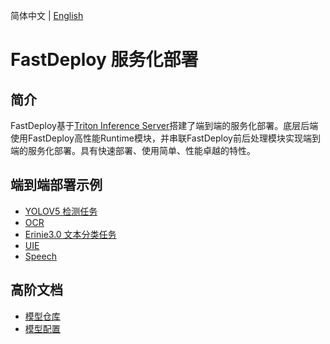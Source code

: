 简体中文 | [English](README_EN.md)

# FastDeploy 服务化部署

## 简介

FastDeploy基于[Triton Inference Server](https://github.com/triton-inference-server/server)搭建了端到端的服务化部署。底层后端使用FastDeploy高性能Runtime模块，并串联FastDeploy前后处理模块实现端到端的服务化部署。具有快速部署、使用简单、性能卓越的特性。

## 端到端部署示例

- [YOLOV5 检测任务](../examples/vision/detection/yolov5/README.md)
- [OCR ]()
- [Erinie3.0 文本分类任务]()
- [UIE ]()
- [Speech ]()

## 高阶文档
- [模型仓库](docs/zh_CN/model_repository.md)
- [模型配置](docs/zh_CN/model_configuration.md)
